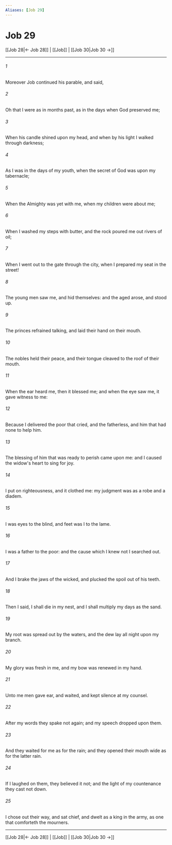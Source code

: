 ```yaml
---
Aliases: [Job 29]
---
```

# Job 29

[[Job 28|← Job 28]] | [[Job]] | [[Job 30|Job 30 →]]
***



###### 1 
Moreover Job continued his parable, and said, 

###### 2 
Oh that I were as in months past, as in the days when God preserved me; 

###### 3 
When his candle shined upon my head, and when by his light I walked through darkness; 

###### 4 
As I was in the days of my youth, when the secret of God was upon my tabernacle; 

###### 5 
When the Almighty was yet with me, when my children were about me; 

###### 6 
When I washed my steps with butter, and the rock poured me out rivers of oil; 

###### 7 
When I went out to the gate through the city, when I prepared my seat in the street! 

###### 8 
The young men saw me, and hid themselves: and the aged arose, and stood up. 

###### 9 
The princes refrained talking, and laid their hand on their mouth. 

###### 10 
The nobles held their peace, and their tongue cleaved to the roof of their mouth. 

###### 11 
When the ear heard me, then it blessed me; and when the eye saw me, it gave witness to me: 

###### 12 
Because I delivered the poor that cried, and the fatherless, and him that had none to help him. 

###### 13 
The blessing of him that was ready to perish came upon me: and I caused the widow's heart to sing for joy. 

###### 14 
I put on righteousness, and it clothed me: my judgment was as a robe and a diadem. 

###### 15 
I was eyes to the blind, and feet was I to the lame. 

###### 16 
I was a father to the poor: and the cause which I knew not I searched out. 

###### 17 
And I brake the jaws of the wicked, and plucked the spoil out of his teeth. 

###### 18 
Then I said, I shall die in my nest, and I shall multiply my days as the sand. 

###### 19 
My root was spread out by the waters, and the dew lay all night upon my branch. 

###### 20 
My glory was fresh in me, and my bow was renewed in my hand. 

###### 21 
Unto me men gave ear, and waited, and kept silence at my counsel. 

###### 22 
After my words they spake not again; and my speech dropped upon them. 

###### 23 
And they waited for me as for the rain; and they opened their mouth wide as for the latter rain. 

###### 24 
If I laughed on them, they believed it not; and the light of my countenance they cast not down. 

###### 25 
I chose out their way, and sat chief, and dwelt as a king in the army, as one that comforteth the mourners.

***
[[Job 28|← Job 28]] | [[Job]] | [[Job 30|Job 30 →]]
